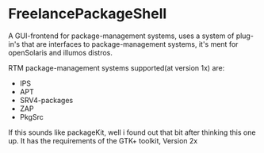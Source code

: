# FreelancePackageShell
A GUI-frontend for package-management systems, uses a system of plug-in's that are interfaces to package-management systems, it's ment for openSolaris and illumos distros.

RTM package-management systems supported(at version 1x) are:
* IPS
* APT
* SRV4-packages
* ZAP
* PkgSrc

If this sounds like packageKit, well i found out that bit after thinking this one up.
It has the requirements of the GTK+ toolkit, Version 2x
